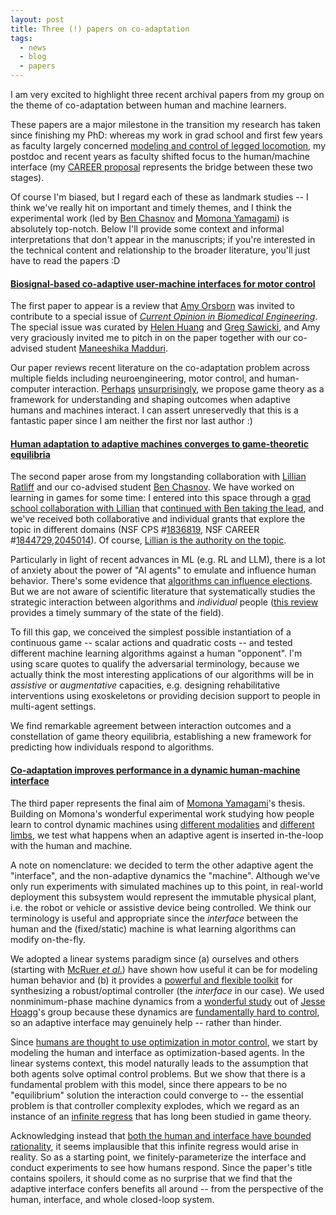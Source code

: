 ```yaml
---
layout: post
title: Three (!) papers on co-adaptation
tags:
  - news
  - blog
  - papers
---
```


I am very excited to highlight three recent archival papers from my group on the theme of co-adaptation between human and machine learners. 

These papers are a major milestone in the transition my research has taken since finishing my PhD: whereas my work in grad school and first few years as faculty largely concerned [modeling and control of legged locomotion](http://www.eecs.berkeley.edu/Pubs/TechRpts/2014/EECS-2014-167.html), my postdoc and recent years as faculty shifted focus to the human/machine interface (my [CAREER proposal](https://www.nsf.gov/awardsearch/showAward?AWD_ID=2045014) represents the bridge between these two stages).

Of course I'm biased, but I regard each of these as landmark studies -- I think we've really hit on important and timely themes, and I think the experimental work (led by [Ben Chasnov](http://students.washington.edu/bchasnov) and [Momona Yamagami](http://dx.doi.org/10.1126/science.aac6076)) is absolutely top-notch. Below I'll provide some context and informal interpretations that don't appear in the manuscripts; if you're interested in the technical content and relationship to the broader literature, you'll just have to read the papers :D

#### [Biosignal-based co-adaptive user-machine interfaces for motor control](http://faculty.washington.edu/sburden/_papers/Madduri2023cobme.pdf)

The first paper to appear is a review that [Amy Orsborn](http://faculty.washington.edu/aorsborn/) was invited to contribute to a special issue of [*Current Opinion in Biomedical Engineering*](https://www.sciencedirect.com/journal/current-opinion-in-biomedical-engineering). The special issue was curated by [Helen Huang](https://nrel.bme.unc.edu/) and [Greg Sawicki](http://pwp.gatech.edu/hpl/), and Amy very graciously invited me to pitch in on the paper together with our co-advised student [Maneeshika Madduri](https://sites.uw.edu/mmadduri/). 

Our paper reviews recent literature on the co-adaptation problem across multiple fields including neuroengineering, motor control, and human-computer interaction. [Perhaps](http://dx.doi.org/10.1101/2020.12.11.421800) [unsurprisingly](http://dx.doi.org/10.1016/j.ifacol.2023.01.109), we propose game theory as a framework for understanding and shaping outcomes when adaptive humans and machines interact. I can assert unreservedly that this is a fantastic paper since I am neither the first nor last author :)


#### [Human adaptation to adaptive machines converges to game-theoretic equilibria](http://faculty.uw.edu/sburden/_papers/Chasnov2023arxiv.pdf)

The second paper arose from my longstanding collaboration with [Lillian Ratliff](http://faculty.uw.edu/ratliffl) and our co-advised student [Ben Chasnov](http://students.washington.edu/bchasnov). We have worked on learning in games for some time: I entered into this space through a [grad school collaboration with Lillian](http://dx.doi.org/10.1109/TAC.2016.2583518) that [continued with Ben taking the lead](http://proceedings.mlr.press/v115/chasnov20a.html), and we've received both collaborative and individual grants that explore the topic in different domains (NSF CPS #[1836819](https://www.nsf.gov/awardsearch/showAward?AWD_ID=1836819), NSF CAREER #[1844729](https://www.nsf.gov/awardsearch/showAward?AWD_ID=1844729),[2045014](https://www.nsf.gov/awardsearch/showAward?AWD_ID=2045014)). Of course, [Lillian is the authority on the topic](https://faculty.washington.edu/ratliffl/research/).

Particularly in light of recent advances in ML (e.g. RL and LLM), there is a lot of anxiety about the power of "AI agents" to emulate and influence human behavior. There's some evidence that [algorithms can influence elections](https://www.centreforpublicimpact.org/insights/good-bad-ugly-uses-machine-learning-election-campaigns). But we are not aware of scientific literature that systematically studies the strategic interaction between algorithms and *individual* people ([this review](http://dx.doi.org/10.1016/j.joep.2021.102426) provides a timely summary of the state of the field). 

To fill this gap, we conceived the simplest possible instantiation of a continuous game -- scalar actions and quadratic costs -- and tested different machine learning algorithms against a human "opponent". I'm using scare quotes to qualify the adversarial terminology, because we actually think the most interesting applications of our algorithms will be in *assistive* or *augmentative* capacities, e.g. designing rehabilitative interventions using exoskeletons or providing decision support to people in multi-agent settings. 

We find remarkable agreement between interaction outcomes and a constellation of game theory equilibria, establishing a new framework for predicting how individuals respond to algorithms.


#### [Co-adaptation improves performance in a dynamic human-machine interface](http://faculty.uw.edu/sburden/_papers/Yamagami2023biorxiv.pdf)

The third paper represents the final aim of [Momona Yamagami](https://momona-yamagami.github.io/)'s thesis. Building on Momona's wonderful experimental work studying how people learn to control dynamic machines using [different modalities](http://dx.doi.org/10.1145/3313831.3376224) and [different limbs](http://dx.doi.org/10.1109/TCYB.2021.3110187), we test what happens when an adaptive agent is inserted in-the-loop with the human and machine. 

A note on nomenclature: we decided to term the other adaptive agent the "interface", and the non-adaptive dynamics the "machine". Although we've only run experiments with simulated machines up to this point, in real-world deployment this subsystem would represent the immutable physical plant, i.e. the robot or vehicle or assistive device being controlled. We think our terminology is useful and appropriate since the *interface* between the human and the (fixed/static) machine is what learning algorithms can modify on-the-fly.

We adopted a linear systems paradigm since (a) ourselves and others (starting with [McRuer *et al*.](http://dx.doi.org/10.1109/THFE.1967.234304)) have shown how useful it can be for modeling human behavior and (b) it provides a [powerful and flexible toolkit](https://en.wikipedia.org/wiki/Robust_control) for synthesizing a robust/optimal controller (the *interface* in our case).  We used nonminimum-phase machine dynamics from a [wonderful study](http://dx.doi.org/10.1109/TCYB.2020.3027502) out of [Jesse Hoagg](https://scholar.google.com/citations?user=5eiPgckAAAAJ&hl=en)'s group because these dynamics are [fundamentally hard to control](http://dx.doi.org/10.1109/MCS.2003.1213600), so an adaptive interface may genuinely help -- rather than hinder.

Since [humans are thought to use optimization in motor control](http://dx.doi.org/10.1038/nn963), we start by modeling the human and interface as optimization-based agents. In the linear systems context, this model naturally leads to the assumption that both agents solve optimal control problems. But we show that there is a fundamental problem with this model, since there appears to be no "equilibrium" solution the interaction could converge to -- the essential problem is that controller complexity explodes, which we regard as an instance of an [infinite regress](http://www.jstor.org/stable/2628393) that has long been studied in game theory.

Acknowledging instead that [both the human and interface have bounded rationality](http://dx.doi.org/10.1126/science.aac6076), it seems implausible that this infinite regress would arise in reality. So as a starting point, we finitely-parameterize the interface and conduct experiments to see how humans respond. Since the paper's title contains spoilers, it should come as no surprise that we find that the adaptive interface confers benefits all around -- from the perspective of the human, interface, and whole closed-loop system.

